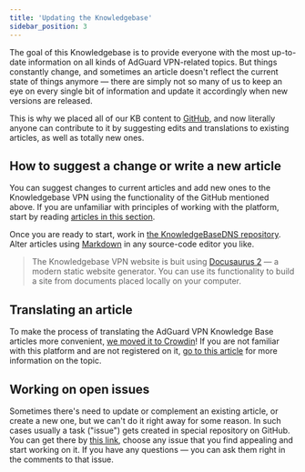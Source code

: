 ```yaml
---
title: 'Updating the Knowledgebase'
sidebar_position: 3
---
```


The goal of this Knowledgebase is to provide everyone with the most up-to-date information on all kinds of AdGuard VPN-related topics. But things constantly change, and sometimes an article doesn't reflect the current state of things anymore — there are simply not so many of us to keep an eye on every single bit of information and update it accordingly when new versions are released. 

This is why we placed all of our KB content to [GitHub](https://github.com/AdguardTeam/KnowledgeBaseVPN), and now literally anyone can contribute to it by suggesting edits and translations to existing articles, as well as totally new ones. 

## How to suggest a change or write a new article

You can suggest changes to current articles and add new ones to the Knowledgebase VPN using the functionality of the GitHub mentioned above. 
If you are unfamiliar with principles of working with the platform, start by reading [articles in this section](https://docs.github.com/en).

Once you are ready to start, work in [the KnowledgeBaseDNS repository](https://github.com/AdguardTeam/KnowledgeBaseVPN). Alter articles using [Markdown](https://docs.github.com/en/get-started/writing-on-github/getting-started-with-writing-and-formatting-on-github/basic-writing-and-formatting-syntax) in any source-code editor you like.  

> The Knowledgebase VPN website is buit using [Docusaurus 2](https://docusaurus.io/docs/category/guides) — a modern static website generator. You can use its functionality to build a site from documents placed locally on your computer. 

## Translating an article

To make the process of translating the AdGuard VPN Knowledge Base articles more convenient, [we moved it to Crowdin](https://crowdin.com/project/adguard-knowledge-bases/en#/kb.adguard-vpn.com)! If you are not familiar with this platform and are not registered on it, [go to this article](/miscellaneous/adguard-translations/translate-adguard-vpn.md) for more information on the topic. 

## Working on open issues

Sometimes there's need to update or complement an existing article, or create a new one, but we can't do it right away for some reason. In such cases usually a task ("issue") gets created in special repository on GitHub. You can get there by [this link](https://github.com/AdguardTeam/KnowledgeBaseVPN/issues/), choose any issue that you find appealing and start working on it. If you have any questions — you can ask them right in the comments to that issue.     